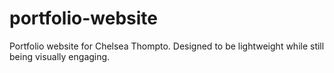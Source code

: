 # portfolio-website
 Portfolio website for Chelsea Thompto. Designed to be lightweight while still being visually engaging.
